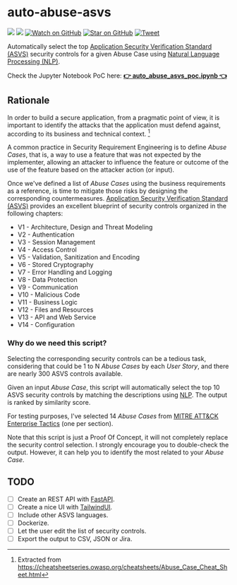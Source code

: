 # auto-abuse-asvs

![](https://img.shields.io/badge/lisense-MIT-green)
[![](https://img.shields.io/badge/LinkedIn-0077B5?logo=linkedin&logoColor=white)](https://www.linkedin.com/in/mllamazares/)
[![Watch on GitHub](https://img.shields.io/github/watchers/mllamazares/auto-abuse-asvs.svg?style=social)](https://github.com/mllamazares/auto-abuse-asvs/watchers)
[![Star on GitHub](https://img.shields.io/github/stars/mllamazares/auto-abuse-asvs.svg?style=social)](https://github.com/mllamazares/auto-abuse-asvs/stargazers)
[![Tweet](https://img.shields.io/twitter/url/https/github.com/mllamazares/STRIDE-vs-ASVS.svg?style=social)](https://twitter.com/intent/tweet?text=Check%20out%20auto-abuse-asvs%21%20https%3A%2F%2Fgithub.com%2Fmllamazares%2Fauto-abuse-asvs)

Automatically select the top [Application Security Verification Standard (ASVS)](https://owasp.org/www-project-application-security-verification-standard) security controls for a given Abuse Case using [Natural Language Processing (NLP)](https://en.wikipedia.org/wiki/Natural_language_processing).

Check the Jupyter Notebook PoC here: **[👉 auto_abuse_asvs_poc.ipynb 👈](./auto_abuse_asvs_poc.ipynb)**

## Rationale 

In order to build a secure application, from a pragmatic point of view, it is important to identify the attacks that the application must defend against, according to its business and technical context. [^1]

A common practice in Security Requirement Engineering is to define *Abuse Cases*, that is, a way to use a feature that was not expected by the implementer, allowing an attacker to influence the feature or outcome of the use of the feature based on the attacker action (or input).

Once we've defined a list of *Abuse Cases* using the business requirements as a reference, is time to mitigate those risks by designing the corresponding countermeasures. [Application Security Verification Standard (ASVS)](https://owasp.org/www-project-application-security-verification-standard) provides an excellent blueprint of security controls organized in the following chapters:

* V1 - Architecture, Design and Threat Modeling
* V2 - Authentication
* V3 - Session Management
* V4 - Access Control
* V5 - Validation, Sanitization and Encoding
* V6 - Stored Cryptography
* V7 - Error Handling and Logging
* V8 - Data Protection
* V9 - Communication
* V10 - Malicious Code
* V11 - Business Logic
* V12 - Files and Resources
* V13 - API and Web Service
* V14 - Configuration

### Why do we need this script?

Selecting the corresponding security controls can be a tedious task, considering that could be 1 to N *Abuse Cases* by each *User Story*, and there are nearly 300 ASVS controls available.

Given an input *Abuse Case*, this script will automatically select the top 10 ASVS security controls by matching the descriptions using [NLP](https://en.wikipedia.org/wiki/Natural_language_processing). The output is ranked by similarity score.

For testing purposes, I've selected 14 *Abuse Cases* from [MITRE ATT&CK Enterprise Tactics](https://attack.mitre.org/tactics/enterprise/) (one per section).

Note that this script is just a Proof Of Concept, it will not completely replace the security control selection. I strongly encourage you to double-check the output. However, it can help you to identify the most related to your *Abuse Case*.

## TODO
- [ ] Create an REST API with [FastAPI](https://fastapi.tiangolo.com/).
- [ ] Create a nice UI with [TailwindUI](https://tailwindui.com/).
- [ ] Include other ASVS languages.
- [ ] Dockerize.
- [ ] Let the user edit the list of security controls.
- [ ] Export the output to CSV, JSON or Jira. 

[^1]: Extracted from https://cheatsheetseries.owasp.org/cheatsheets/Abuse_Case_Cheat_Sheet.html
